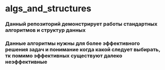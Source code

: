 # algs_and_structures

### Данный репозиторий демонстрирует работы стандартных алгоритмов и структур данных

### Данные алгоритмы нужны для более эффективного решения задач и понимание когда какой следует выбирать, тк помимо эффективных существуют далеко неэффективные